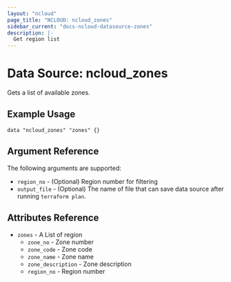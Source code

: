 ```yaml
---
layout: "ncloud"
page_title: "NCLOUD: ncloud_zones"
sidebar_current: "docs-ncloud-datasource-zones"
description: |-
  Get region list
---
```


# Data Source: ncloud_zones

Gets a list of available zones.

## Example Usage

```hcl
data "ncloud_zones" "zones" {}
```

## Argument Reference

The following arguments are supported:

* `region_no` - (Optional) Region number for filtering
* `output_file` - (Optional) The name of file that can save data source after running `terraform plan`.

## Attributes Reference

* `zones` - A List of region
    * `zone_no` - Zone number
    * `zone_code` - Zone code
    * `zone_name` - Zone name
    * `zone_description` - Zone description
    * `region_no` - Region number